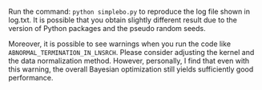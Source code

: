 Run the command: `python simplebo.py` to reproduce the log file shown in log.txt. It is possible that you obtain slightly different result due to the version of Python packages and the pseudo random seeds. 

Moreover, it is possible to see warnings when you run the code like `ABNORMAL_TERMINATION_IN_LNSRCH`. Please consider adjusting the kernel and the data normalization method. However, personally, I find that even with this warning, the overall Bayesian optimization still yields sufficiently good performance.